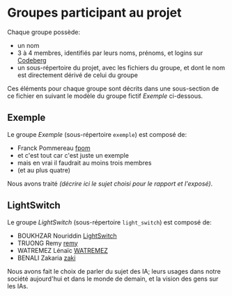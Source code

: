 # Groupes participant au projet

Chaque groupe possède:

 * un nom
 * 3 à 4 membres, identifiés par leurs noms, prénoms, et logins sur [Codeberg](https://codeberg.org)
 * un sous-répertoire du projet, avec les fichiers du groupe, et dont le nom est directement dérivé de celui du groupe

Ces éléments pour chaque groupe sont décrits dans une sous-section de ce fichier en suivant le modèle du groupe fictif _Exemple_ ci-dessous.

## Exemple

Le groupe _Exemple_  (sous-répertoire `exemple`) est composé de:

 * Franck Pommereau [fpom](https://codeberg.org/fpom)
 * et c'est tout car c'est juste un exemple
 * mais en vrai il faudrait au moins trois membres
 * (et au plus quatre)

Nous avons traité _(décrire ici le sujet choisi pour le rapport et l'exposé)_.

## LightSwitch

Le groupe _LightSwitch_ (sous-répertoire `light_switch`) est composé de:
* BOUKHZAR Nouriddin [LightSwitch](https://codeberg.org/LightSwitch)
* TRUONG Remy [remy](https://codeberg.org/remy)
* WATREMEZ Lénaïc [WATREMEZ](https://codeberg.org/WATREMEZ)
* BENALI Zakaria [zaki](https://codeberg.org/zaki)

Nous avons fait le choix de parler du sujet des IA; leurs usages dans notre société aujourd'hui et dans le monde de demain, et la vision des gens sur les IAs.
